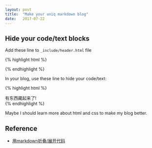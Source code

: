 ```yaml
---
layout: post
title:  "Make your uniq markdown blog"
date:   2017-07-22
---
```


## Hide your code/text blocks

Add these line to `_include/header.html` file

{% highlight html %}
  <script>
    function ishidden(odiv){
      var vdiv = document.getElementById(odiv);
      vdiv.style.display = (vdiv.style.display == 'none')?'block':'none';
    }
  </script>
{% endhighlight %}

In your blog, use these line to hide your code/text:

{% highlight html %}
  <div onclick="ishidden('X')">有东西藏起来了!</div>
  <div id="X" style="display:none;">啊，被发现了</div>
{% endhighlight %}


Maybe I should learn more about html and css to make my blog better.








## Reference

 - [用markdown折叠/展开代码](http://nyhtn.leanote.com/post/ea9dee43df01)
